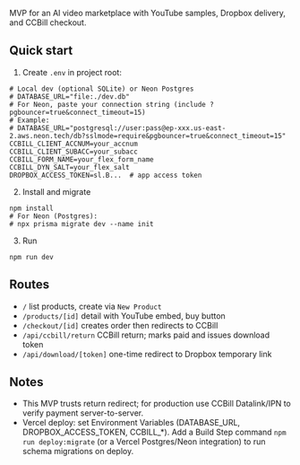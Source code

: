MVP for an AI video marketplace with YouTube samples, Dropbox delivery, and CCBill checkout.

## Quick start

1. Create `.env` in project root:

```
# Local dev (optional SQLite) or Neon Postgres
# DATABASE_URL="file:./dev.db"
# For Neon, paste your connection string (include ?pgbouncer=true&connect_timeout=15)
# Example:
# DATABASE_URL="postgresql://user:pass@ep-xxx.us-east-2.aws.neon.tech/db?sslmode=require&pgbouncer=true&connect_timeout=15"
CCBILL_CLIENT_ACCNUM=your_accnum
CCBILL_CLIENT_SUBACC=your_subacc
CCBILL_FORM_NAME=your_flex_form_name
CCBILL_DYN_SALT=your_flex_salt
DROPBOX_ACCESS_TOKEN=sl.B...  # app access token
```

2. Install and migrate

```
npm install
# For Neon (Postgres):
# npx prisma migrate dev --name init
```

3. Run

```
npm run dev
```

## Routes

- `/` list products, create via `New Product`
- `/products/[id]` detail with YouTube embed, buy button
- `/checkout/[id]` creates order then redirects to CCBill
- `/api/ccbill/return` CCBill return; marks paid and issues download token
- `/api/download/[token]` one-time redirect to Dropbox temporary link

## Notes

- This MVP trusts return redirect; for production use CCBill Datalink/IPN to verify payment server-to-server.
- Vercel deploy: set Environment Variables (DATABASE_URL, DROPBOX_ACCESS_TOKEN, CCBILL_*). Add a Build Step command `npm run deploy:migrate` (or a Vercel Postgres/Neon integration) to run schema migrations on deploy.
